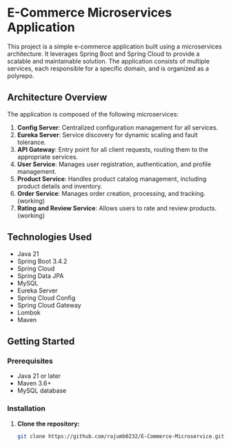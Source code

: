 # E-Commerce Microservices Application

This project is a simple e-commerce application built using a microservices architecture. It leverages Spring Boot and Spring Cloud to provide a scalable and maintainable solution. The application consists of multiple services, each responsible for a specific domain, and is organized as a polyrepo.

## Architecture Overview

The application is composed of the following microservices:

1. **Config Server**: Centralized configuration management for all services.
2. **Eureka Server**: Service discovery for dynamic scaling and fault tolerance.
3. **API Gateway**: Entry point for all client requests, routing them to the appropriate services.
4. **User Service**: Manages user registration, authentication, and profile management.
5. **Product Service**: Handles product catalog management, including product details and inventory.
6. **Order Service**: Manages order creation, processing, and tracking. (working)
7. **Rating and Review Service**: Allows users to rate and review products. (working)

## Technologies Used

- Java 21
- Spring Boot 3.4.2
- Spring Cloud
- Spring Data JPA
- MySQL
- Eureka Server
- Spring Cloud Config
- Spring Cloud Gateway
- Lombok
- Maven

## Getting Started

### Prerequisites

- Java 21 or later
- Maven 3.6+
- MySQL database

### Installation

1. **Clone the repository:**

   ```bash
   git clone https://github.com/rajumb0232/E-Commerce-Microservice.git
